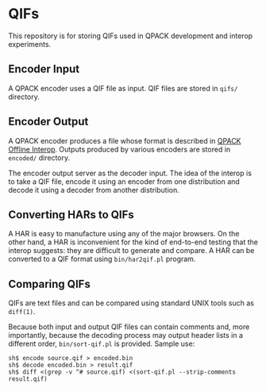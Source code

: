 # QIFs

This repository is for storing QIFs used in QPACK development
and interop experiments.

## Encoder Input

A QPACK encoder uses a QIF file as input.  QIF files are stored
in `qifs/` directory.

## Encoder Output

A QPACK encoder produces a file whose format is described in
[QPACK Offline Interop](https://github.com/quicwg/base-drafts/wiki/QPACK-Offline-Interop).
Outputs produced by various encoders are stored in `encoded/`
directory.

The encoder output server as the decoder input.  The idea of
the interop is to take a QIF file, encode it using an encoder
from one distribution and decode it using a decoder from another
distribution.

## Converting HARs to QIFs

A HAR is easy to manufacture using any of the major browsers.
On the other hand, a HAR is inconvenient for the kind of end-to-end
testing that the interop suggests: they are difficult to generate
and compare.  A HAR can be converted to a QIF format using
`bin/har2qif.pl` program.

## Comparing QIFs

QIFs are text files and can be compared using standard UNIX tools
such as `diff(1)`.

Because both input and output QIF files can contain comments and, more
importantly, because the decoding process may output header lists in a
different order, `bin/sort-qif.pl` is provided.  Sample use:

```
sh$ encode source.qif > encoded.bin
sh$ decode encoded.bin > result.qif
sh$ diff <(grep -v ^# source.qif) <(sort-qif.pl --strip-comments result.qif)
```
